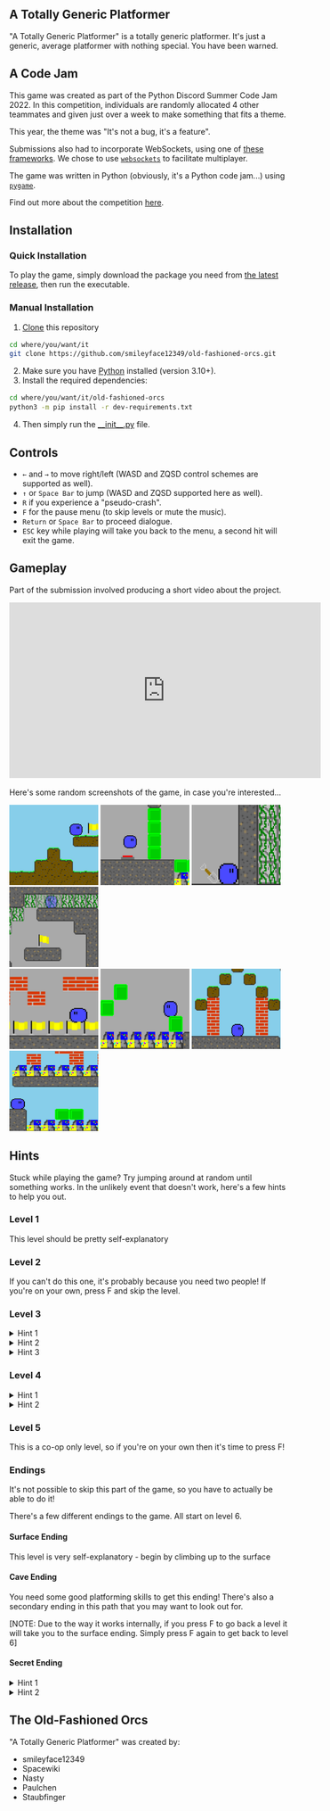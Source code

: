 ## A Totally Generic Platformer

"A Totally Generic Platformer" is a totally generic platformer. It's just a generic, average platformer with nothing special. You have been warned.

## A Code Jam
This game was created as part of the Python Discord Summer Code Jam 2022. In this competition, individuals are randomly allocated 4 other teammates and given just over a week to make something that fits a theme.

This year, the theme was "It's not a bug, it's a feature".

Submissions also had to incorporate WebSockets, using one of [these frameworks](https://www.pythondiscord.com/events/code-jams/9/frameworks/). We chose to use [`websockets`](https://github.com/aaugustin/websockets) to facilitate multiplayer.

The game was written in Python (obviously, it's a Python code jam...) using [`pygame`](https://github.com/pygame/pygame).

Find out more about the competition [here](https://www.pythondiscord.com/events/code-jams/9/).

## Installation

### Quick Installation

To play the game, simply download the package you need from [the latest release](https://github.com/smileyface12349/old-fashioned-orcs/releases/latest), then run the executable.

### Manual Installation

1. [Clone](https://docs.github.com/en/repositories/creating-and-managing-repositories/cloning-a-repository) this repository
```bash
cd where/you/want/it
git clone https://github.com/smileyface12349/old-fashioned-orcs.git
```
2. Make sure you have [Python](https://www.python.org/downloads/) installed (version 3.10+).
3. Install the required dependencies:

```bash
cd where/you/want/it/old-fashioned-orcs
python3 -m pip install -r dev-requirements.txt
```

4. Then simply run the [\_\_init\_\_.py](__init__.py) file.


## Controls

- `←` and `→` to move right/left (WASD and ZQSD control schemes are supported as well).
- `↑` or `Space Bar` to jump (WASD and ZQSD supported here as well).
- `R` if you experience a "pseudo-crash".
- `F` for the pause menu (to skip levels or mute the music).
- `Return` or `Space Bar` to proceed dialogue.
- `ESC` key while playing will take you back to the menu, a second hit will exit the game.

## Gameplay

Part of the submission involved producing a short video about the project.

<iframe width="560" height="315" src="https://www.youtube.com/embed/XqSp7hhTTG4" title="YouTube video player" frameborder="0" allow="accelerometer; autoplay; clipboard-write; encrypted-media; gyroscope; picture-in-picture" allowfullscreen></iframe>

Here's some random screenshots of the game, in case you're interested...

<img alt="image" src="screenshots/0.jpg" width="160" height="144"> <img alt="image" src="screenshots/1.jpg" width="160" height="144"> <img alt="image" src="screenshots/2.jpg" width="160" height="144"> <img alt="image" src="screenshots/2B.jpg" width="160" height="144"><br><img alt="image" src="screenshots/3.jpg" width="160" height="144"> <img alt="image" src="screenshots/4.jpg" width="160" height="144"> <img alt="image" src="screenshots/5.jpg" width="160" height="144"> <img alt="image" src="screenshots/5B.jpg" width="160" height="144">

## Hints

Stuck while playing the game? Try jumping around at random until something works. In the unlikely event that doesn't work, here's a few hints to help you out.

### Level 1

This level should be pretty self-explanatory

### Level 2

If you can't do this one, it's probably because you need two people! If you're on your own, press F and skip the level.

### Level 3

<details>
<summary>Hint 1</summary>
Have you picked up the shovel (you have to approach it from the side - where your hands would be if you had any)
</details>

<details>
<summary>Hint 2</summary>
If you can't get back by going left, try going right first.
</details>

<details>
<summary>Hint 3</summary>
You have a shovel now. What does a shovel do?
</details>

### Level 4

<details>
<summary>Hint 1</summary>
<img alt="image" src="screenshots/secret_path.png" width="160" height="144">
</details>

<details>
<summary>Hint 2</summary>
The bricks below you have the same pattern as the blocks you need to jump on
</details>

### Level 5

This is a co-op only level, so if you're on your own then it's time to press F!

### Endings

It's not possible to skip this part of the game, so you have to actually be able to do it!

There's a few different endings to the game. All start on level 6.

#### Surface Ending

This level is very self-explanatory - begin by climbing up to the surface

#### Cave Ending

You need some good platforming skills to get this ending! There's also a secondary ending in this path that you may want to look out for.

[NOTE: Due to the way it works internally, if you press F to go back a level it will take you to the surface ending. Simply press F again to get back to level 6]

#### Secret Ending

<details>
<summary>Hint 1</summary>
Did you notice any blue boxes on the way to the cave ending?
</details>

<details>
<summary>Hint 2</summary>
You really think I'm going to tell you how to do it? It wouldn't exactly be a secret ending then!
</details>

## The Old-Fashioned Orcs

"A Totally Generic Platformer" was created by:
 - smileyface12349
 - Spacewiki
 - Nasty
 - Paulchen
 - Staubfinger
